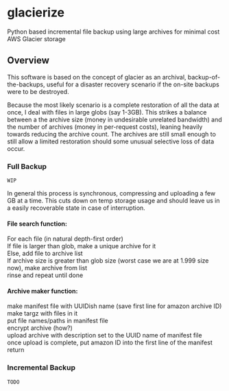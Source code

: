 # glacierize
Python based incremental file backup using large archives for minimal cost AWS Glacier storage

## Overview
This software is based on the concept of glacier as an archival, backup-of-the-backups, useful for a disaster recovery scenario if the on-site backups were to be destroyed.

Because the most likely scenario is a complete restoration of all the data at once, I deal with files in large globs (say 1-3GB).  This strikes a balance between a the archive size (money in undesirable unrelated bandwidth) and the number of archives (money in per-request costs), leaning heavily towards reducing the archive count.  The archives are still small enough to still allow a limited restoration should some unusual selective loss of data occur.

### Full Backup
`WIP`

In general this process is synchronous, compressing and uploading a few GB at a time. This cuts down on temp storage usage and should leave us in a easily recoverable state in case of interruption.

#### File search function:
For each file (in natural depth-first order)  
If file is larger than glob, make a unique archive for it  
Else, add file to archive list  
If archive size is greater than glob size (worst case we are at 1.999 size now), make archive from list  
rinse and repeat until done


#### Archive maker function:
make manifest file with UUIDish name (save first line for amazon archive ID)  
make targz with files in it  
put file names/paths in manifest file  
encrypt archive (how?)  
upload archive with description set to the UUID name of manifest file  
once upload is complete, put amazon ID into the first line of the manifest  
return

### Incremental Backup

`TODO`
